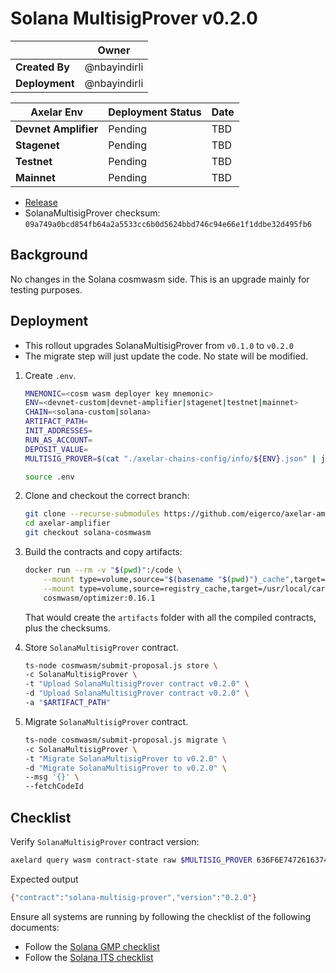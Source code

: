 # Solana MultisigProver v0.2.0

|                | **Owner**    |
| -------------- | ------------ |
| **Created By** | @nbayindirli |
| **Deployment** | @nbayindirli |

| **Axelar Env**       | **Deployment Status** | **Date**   |
| -------------------- | --------------------- | ---------- |
| **Devnet Amplifier** | Pending               | TBD        |
| **Stagenet**         | Pending               | TBD        |
| **Testnet**          | Pending               | TBD        |
| **Mainnet**          | Pending               | TBD        |

- [Release](https://github.com/eigerco/axelar-amplifier/releases/tag/solana-multisig-prover-v0.2.0)
- SolanaMultisigProver checksum: `09a749a0bcd854fb64a2a5533cc6b0d5624bbd746c94e66e1f1ddbe32d495fb6`

## Background

No changes in the Solana cosmwasm side. This is an upgrade mainly for testing purposes.

## Deployment

- This rollout upgrades SolanaMultisigProver from `v0.1.0` to `v0.2.0`
- The migrate step will just update the code. No state will be modified.

1. Create `.env`.

    ```bash
    MNEMONIC=<cosm wasm deployer key mnemonic>
    ENV=<devnet-custom|devnet-amplifier|stagenet|testnet|mainnet>
    CHAIN=<solana-custom|solana>
    ARTIFACT_PATH=
    INIT_ADDRESSES=
    RUN_AS_ACCOUNT=
    DEPOSIT_VALUE=
    MULTISIG_PROVER=$(cat "./axelar-chains-config/info/${ENV}.json" | jq ".axelar.contracts.MultisigProver[\"$CHAIN\"].address" | tr -d '"')
    ```

    ```bash
    source .env
    ```

1. Clone and checkout the correct branch:

    ```bash
    git clone --recurse-submodules https://github.com/eigerco/axelar-amplifier.git
    cd axelar-amplifier
    git checkout solana-cosmwasm
    ```

1. Build the contracts and copy artifacts:

    ```bash
    docker run --rm -v "$(pwd)":/code \
        --mount type=volume,source="$(basename "$(pwd)")_cache",target=/code/target \
        --mount type=volume,source=registry_cache,target=/usr/local/cargo/registry \
        cosmwasm/optimizer:0.16.1
    ```

    That would create the `artifacts` folder with all the compiled contracts, plus the checksums.

1. Store `SolanaMultisigProver` contract.

    ```bash
    ts-node cosmwasm/submit-proposal.js store \
    -c SolanaMultisigProver \
    -t "Upload SolanaMultisigProver contract v0.2.0" \
    -d "Upload SolanaMultisigProver contract v0.2.0" \
    -a "$ARTIFACT_PATH"
    ```

1. Migrate `SolanaMultisigProver` contract.

    ```bash
    ts-node cosmwasm/submit-proposal.js migrate \
    -c SolanaMultisigProver \
    -t "Migrate SolanaMultisigProver to v0.2.0" \
    -d "Migrate SolanaMultisigProver to v0.2.0" \
    --msg '{}' \
    --fetchCodeId
    ```

## Checklist

Verify `SolanaMultisigProver` contract version:

```bash
axelard query wasm contract-state raw $MULTISIG_PROVER 636F6E74726163745F696E666F -o json | jq -r '.data' | base64 -d
```

Expected output

```bash
{"contract":"solana-multisig-prover","version":"0.2.0"}
```

Ensure all systems are running by following the checklist of the following documents:

- Follow the [Solana GMP checklist](../solana/2025-09-GMP-v1.0.0.md)
- Follow the [Solana ITS checklist](../solana/2025-09-ITS-v1.0.0.md)

